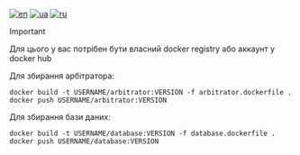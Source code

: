 [![en](https://img.shields.io/badge/lang-en-red.svg)](README.md)
[![ua](https://img.shields.io/badge/lang-ua-yellow.svg)](README.ua.md)
[![ru](https://img.shields.io/badge/lang-ru-blue.svg)](README.ru.md)

> [!IMPORTANT]
> Для цього у вас потрібен бути власний docker registry або аккаунт у docker hub


Для збирання арбітратора:

```
docker build -t USERNAME/arbitrator:VERSION -f arbitrator.dockerfile .
docker push USERNAME/arbitrator:VERSION
```

Для збирання бази даних:

```
docker build -t USERNAME/database:VERSION -f database.dockerfile .
docker push USERNAME/database:VERSION
```